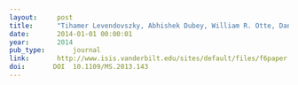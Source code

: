 ```yaml
---
layout:     post
title:      "Tihamer Levendovszky, Abhishek Dubey, William R. Otte, Daniel Balasubramanian, Alessandro Coglio, Sandor Nyako, William Emfinger, Pranav Kumar, Aniruddha Gokhale, and Gabor Karsai. Distributed real-time managed systems: a model-driven distributed secure information architecture platform for managed embedded systems. Software, IEEE, 31(2):62–69, mar 2014."
date:       2014-01-01 00:00:01
year:       2014
pub_type:       journal
link:       http://www.isis.vanderbilt.edu/sites/default/files/f6paper.pdf
doi:       DOI  10.1109/MS.2013.143
---
```

